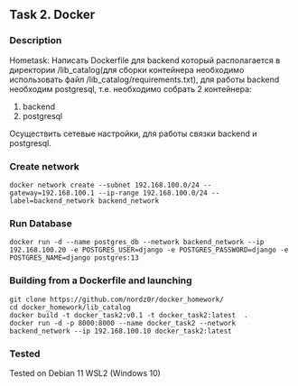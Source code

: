 ## Task 2. Docker

### Description
Hometask: Написать Dockerfile для backend который располагается в директории /lib_catalog(для сборки контейнера необходимо использовать файл /lib_catalog/requirements.txt), для работы backend необходим postgresql, т.е. необходимо собрать 2 контейнера:

1. backend
2. postgresql

Осуществить сетевые настройки, для работы связки backend и postgresql.


### Create network
```
docker network create --subnet 192.168.100.0/24 --gateway=192.168.100.1 --ip-range 192.168.100.0/24 --label=backend_network backend_network
```

### Run Database
```
docker run -d --name postgres_db --network backend_network --ip 192.168.100.20 -e POSTGRES_USER=django -e POSTGRES_PASSWORD=django -e POSTGRES_NAME=django postgres:13

```

### Building from a Dockerfile and launching
```
git clone https://github.com/nordz0r/docker_homework/
cd docker_homework/lib_catalog
docker build -t docker_task2:v0.1 -t docker_task2:latest  .
docker run -d -p 8000:8000 --name docker_task2 --network backend_network --ip 192.168.100.10 docker_task2:latest
```



### Tested
Tested on Debian 11 WSL2 (Windows 10)